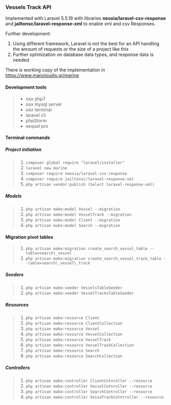 ### Vessels Track API

Implemented with Laravel 5.5.19 with libraries **neoxia/laravel-csv-response** and **jailtonsc/laravel-response-xml** to enable xml and csv Responses.

Further development:
1. Using different framework, Laravel is not the best for an API handling the amount of requests or the size of a project like this
2. Further optimization on database data types, and response data is needed

There is working copy of the implementation in https://www.manoloudis.gr/marine

#### Development tools
> * osx php7
> * osx mysql server
> * osx terminal
> * laravel cli
> * phpStorm
> * sequel pro

#### Terminal commands
##### Project initiation
> 1. `composer global require "laravel/installer"`
> 2. `laravel new marine`
> 3. `composer require neoxia/laravel-csv-response`
> 4. `composer require jailtonsc/laravel-response-xml`
> 5. `php artisan vendor:publish (Select laravel-response-xml) `

##### Models
> 1. `php artisan make:model Vessel --migration`
> 2. `php artisan make:model VesselTrack --migration`
> 3. `php artisan make:model Client --migration`
> 4. `php artisan make:model Search --migration`

#### Migration pivot tables
> 1. `php artisan make:migration create_search_vessel_table --table=search\_vessel`
> 2. `php artisan make:migration create_search_vessel_track_table --table=search\_vessel\_track`

##### Seeders
> 1. `php artisan make:seeder VesselsTableSeeder`
> 2. `php artisan make:seeder VesselTracksTableSeeder`

##### Resources
> 1. `php artisan make:resource Client`
> 2. `php artisan make:resource ClientCollection`
> 3. `php artisan make:resource Vessel`
> 4. `php artisan make:resource VesselCollection`
> 5. `php artisan make:resource VesselTrack`
> 6. `php artisan make:resource VesselTrackCollection`
> 7. `php artisan make:resource Search`
> 8. `php artisan make:resource SearchCollection`

##### Controllers
> 1. `php artinan make:controller ClientCotnroller --resource`
> 2. `php artinan make:controller VesselCotnroller --resource`
> 3. `php artisan make:controller SearchController --resource`
> 4. `php artisan make:controller VesseTrackCotntroller --resource`